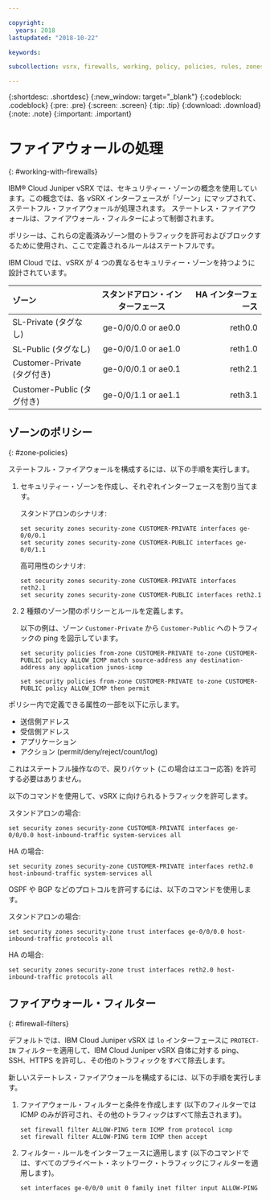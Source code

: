 ```yaml
---

copyright:
  years: 2018
lastupdated: "2018-10-22"

keywords:

subcollection: vsrx, firewalls, working, policy, policies, rules, zones, standalone, ha

---
```


{:shortdesc: .shortdesc}
{:new_window: target="_blank"}
{:codeblock: .codeblock}
{:pre: .pre}
{:screen: .screen}
{:tip: .tip}
{:download: .download}
{:note: .note}
{:important: .important}

# ファイアウォールの処理
{: #working-with-firewalls}

IBM® Cloud Juniper vSRX では、セキュリティー・ゾーンの概念を使用しています。この概念では、各 vSRX インターフェースが「ゾーン」にマップされて、ステートフル・ファイアウォールが処理されます。 ステートレス・ファイアウォールは、ファイアウォール・フィルターによって制御されます。

ポリシーは、これらの定義済みゾーン間のトラフィックを許可およびブロックするために使用され、ここで定義されるルールはステートフルです。

IBM Cloud では、vSRX が 4 つの異なるセキュリティー・ゾーンを持つように設計されています。

| ゾーン                     | スタンドアロン・インターフェース | HA インターフェース |
| :---                     |        :----:        |         ---: |
| SL-Private (タグなし)　    | ge-0/0/0.0 or ae0.0  | reth0.0　　　      |
| SL-Public (タグなし)　     | ge-0/0/1.0 or ae1.0  | reth1.0　　　      |
| Customer-Private (タグ付き)| ge-0/0/0.1 or ae0.1  | reth2.1      　　　      |
| Customer-Public (タグ付き) | ge-0/0/1.1 or ae1.1  | reth3.1      　　　      |

## ゾーンのポリシー
{: #zone-policies}

ステートフル・ファイアウォールを構成するには、以下の手順を実行します。

1. セキュリティー・ゾーンを作成し、それぞれインターフェースを割り当てます。

	スタンドアロンのシナリオ:
	```
	set security zones security-zone CUSTOMER-PRIVATE interfaces ge-0/0/0.1
	set security zones security-zone CUSTOMER-PUBLIC interfaces ge-0/0/1.1
	```
	高可用性のシナリオ:
	```
	set security zones security-zone CUSTOMER-PRIVATE interfaces reth2.1
	set security zones security-zone CUSTOMER-PUBLIC interfaces reth2.1
	```
2. 2 種類のゾーン間のポリシーとルールを定義します。

	以下の例は、ゾーン `Customer-Private` から `Customer-Public` へのトラフィックの ping を図示しています。

	```
	set security policies from-zone CUSTOMER-PRIVATE to-zone CUSTOMER-PUBLIC policy ALLOW_ICMP match source-address any destination-address any application junos-icmp

	set security policies from-zone CUSTOMER-PRIVATE to-zone CUSTOMER-PUBLIC policy ALLOW_ICMP then permit
	```

ポリシー内で定義できる属性の一部を以下に示します。

* 送信側アドレス
* 受信側アドレス
* アプリケーション
* アクション (permit/deny/reject/count/log)

これはステートフル操作なので、戻りパケット (この場合はエコー応答) を許可する必要はありません。

以下のコマンドを使用して、vSRX に向けられるトラフィックを許可します。

スタンドアロンの場合:
```
set security zones security-zone CUSTOMER-PRIVATE interfaces ge-0/0/0.0 host-inbound-traffic system-services all
```
HA の場合:
```
set security zones security-zone CUSTOMER-PRIVATE interfaces reth2.0 host-inbound-traffic system-services all
```

OSPF や BGP などのプロトコルを許可するには、以下のコマンドを使用します。

スタンドアロンの場合:
```
set security zones security-zone trust interfaces ge-0/0/0.0 host-inbound-traffic protocols all
```
HA の場合:
```
set security zones security-zone trust interfaces reth2.0 host-inbound-traffic protocols all
```

## ファイアウォール・フィルター
{: #firewall-filters}

デフォルトでは、IBM Cloud Juniper vSRX は `lo` インターフェースに `PROTECT-IN` フィルターを適用して、IBM Cloud Juniper vSRX 自体に対する ping、SSH、HTTPS を許可し、その他のトラフィックをすべて除去します。

新しいステートレス・ファイアウォールを構成するには、以下の手順を実行します。

1. ファイアウォール・フィルターと条件を作成します (以下のフィルターでは ICMP のみが許可され、その他のトラフィックはすべて除去されます)。
	```
	set firewall filter ALLOW-PING term ICMP from protocol icmp
	set firewall filter ALLOW-PING term ICMP then accept
	```

2. フィルター・ルールをインターフェースに適用します (以下のコマンドでは、すべてのプライベート・ネットワーク・トラフィックにフィルターを適用します)。
	```
	set interfaces ge-0/0/0 unit 0 family inet filter input ALLOW-PING
	```
